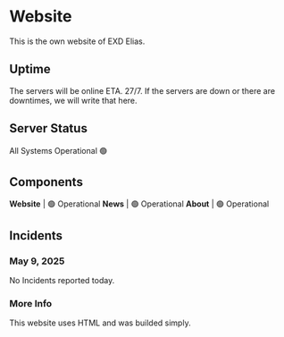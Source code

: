 # Website
This is the own website of EXD Elias.

## Uptime
The servers will be online ETA. 27/7. If the servers are down or there are downtimes, we will write that here.

## Server Status
All Systems Operational 🟢

## Components

**Website** | 🟢 Operational
**News**    | 🟢 Operational
**About**   | 🟢 Operational

## Incidents
### May 9, 2025
No Incidents reported today.

### More Info
This website uses HTML and was builded simply.
